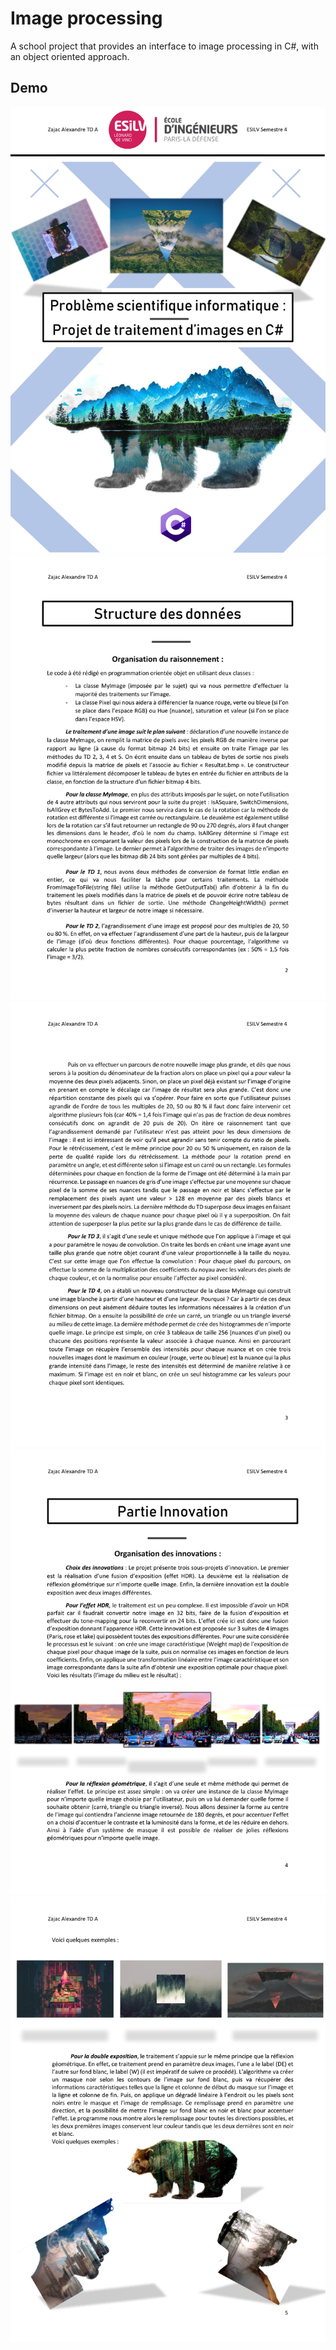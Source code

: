 # Image processing

A school project that provides an interface to image processing in C#, with an object oriented approach.

## Demo

![](./demos/demo-1.jpg)
![](./demos/demo-2.jpg)
![](./demos/demo-3.jpg)
![](./demos/demo-4.jpg)
![](./demos/demo-5.jpg)
